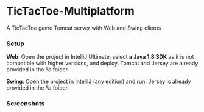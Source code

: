 # TicTacToe-Multiplatform
A TicTacToe game Tomcat server with Web and Swing clients

### Setup
**Web**: Open the project in IntelliJ Ultimate, select **a Java 1.8 SDK** as it is not compatible with higher versions, and deploy. Tomcat and Jersey are already provided in the *lib* folder.

**Swing**: Open the project in IntelliJ (any edition) and run. Jersey is already provided in the *lib* folder.

### Screenshots
